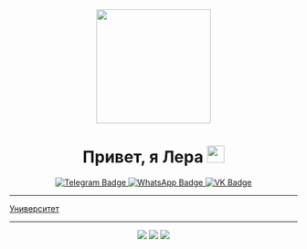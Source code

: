 <div id="header" align="center">
  <img src="https://media.giphy.com/media/v1.Y2lkPTc5MGI3NjExMzM2d3prZjZ1aXJ5d3hkMjNreXNmNzN4OTZxanNsdWg1anhodTdudyZlcD12MV9pbnRlcm5hbF9naWZfYnlfaWQmY3Q9Zw/LHZyixOnHwDDy/giphy.gif" width="200"/>

  <h1>
 Привет, я Лера
  <img src="https://media.giphy.com/media/hvRJCLFzcasrR4ia7z/giphy.gif" width="30px"/>
</h1>

  <div id="badges">
  <a href="your-linkedin-URL">
    <img src="https://img.shields.io/badge/Telegram-blue?style=for-the-badge&logo=telegram&logoColor=white" alt="Telegram Badge"/>
  </a>
  <a href="your-youtube-URL">
    <img src="https://img.shields.io/badge/WhatsApp-green?style=for-the-badge&logo=whatsapp&logoColor=white" alt="WhatsApp Badge"/>
  </a>
  <a href="your-twitter-URL">
    <img src="https://img.shields.io/badge/VK-blue?style=for-the-badge&logo=vk&logoColor=white" alt="VK Badge"/>
  </a>
  </div>

  <img src="https://komarev.com/ghpvc/?username=your-github-username&style=flat-square&color=blue" alt=""/>
</div>

---

[Университет](https://github.com/SSAU-gilera)

---

<div align="center">
  <img src="http://github-profile-summary-cards.vercel.app/api/cards/profile-details?username=gileraa&theme=github"/>
  <img src="http://github-profile-summary-cards.vercel.app/api/cards/most-commit-language?username=gileraa&theme=github"/>
  <img src="http://github-profile-summary-cards.vercel.app/api/cards/stats?username=gileraa&theme=github"/>
</div>




<!--
**gileraa/gileraa** is a ✨ _special_ ✨ repository because its `README.md` (this file) appears on your GitHub profile.

Here are some ideas to get you started:

- 🔭 I’m currently working on ...
- 🌱 I’m currently learning ...
- 👯 I’m looking to collaborate on ...
- 🤔 I’m looking for help with ...
- 💬 Ask me about ...
- 📫 How to reach me: ...
- 😄 Pronouns: ...
- ⚡ Fun fact: ...
-->
